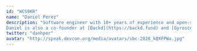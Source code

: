 ```yaml
---
id: "WCS9KR"
name: "Daniel Perez"
description: "Software engineer with 10+ years of experience and open-source advocate with over 3,000 GitHub stars. Currently Daniel is finishing up his PhD at Imperial College London, where his research is on the security of blockchain systems and applications.  
Daniel is also a co-founder at [Backd](https://backd.fund) and [Gyroscope](https://gyro.finance)."
twitter: "danhper"
avatar: "http://speak.devcon.org/media/avatars/sbc-2020_kQXFPWa.jpg"
---
```

